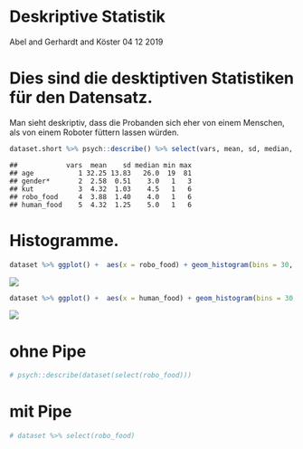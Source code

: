 Deskriptive Statistik
================
Abel and Gerhardt and Köster
04 12 2019

# Dies sind die desktiptiven Statistiken für den Datensatz.

Man sieht deskriptiv, dass die Probanden sich eher von einem Menschen,
als von einem Roboter füttern lassen würden.

``` r
dataset.short %>% psych::describe() %>% select(vars, mean, sd, median, min, max) 
```

    ##            vars  mean    sd median min max
    ## age           1 32.25 13.83   26.0  19  81
    ## gender*       2  2.58  0.51    3.0   1   3
    ## kut           3  4.32  1.03    4.5   1   6
    ## robo_food     4  3.88  1.40    4.0   1   6
    ## human_food    5  4.32  1.25    5.0   1   6

# Histogramme.

``` r
dataset %>% ggplot() +  aes(x = robo_food) + geom_histogram(bins = 30, fill="red")
```

![](figure-markdown_strict/BSP_files/figure-gfm/unnamed-chunk-2-1.png)<!-- -->

``` r
dataset %>% ggplot() +  aes(x = human_food) + geom_histogram(bins = 30, fill="blue")
```

![](figure-markdown_strict/BSP_files/figure-gfm/unnamed-chunk-2-2.png)<!-- -->

# ohne Pipe

``` r
# psych::describe(dataset(select(robo_food)))
```

# mit Pipe

``` r
# dataset %>% select(robo_food)
```
